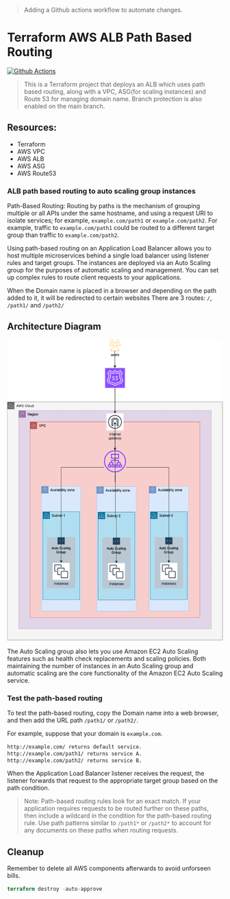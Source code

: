 > Adding a Github actions workflow to automate changes.

# Terraform AWS ALB Path Based Routing

[![Github Actions](https://github.com/Sanim16/terraform_ALB/actions/workflows/actions.yml/badge.svg)](https://github.com/Sanim16/terraform_ALB/actions/workflows/actions.yml)

>This is a Terraform project that deploys an ALB which uses path based routing, along with a VPC, ASG(for scaling instances) and Route 53 for managing domain name. Branch protection is also enabled on the main branch.

## Resources:
- Terraform
- AWS VPC
- AWS ALB
- AWS ASG
- AWS Route53

### ALB path based routing to auto scaling group instances

Path-Based Routing: Routing by paths is the mechanism of grouping multiple or all APIs under the same hostname, and using a request URI to isolate services; for example, `example.com/path1` or `example.com/path2`. For example, traffic to `example.com/path1` could be routed to a different target group than traffic to `example.com/path2`.

Using path-based routing on an Application Load Balancer allows you to host multiple microservices behind a single load balancer using listener rules and target groups. The instances are deployed via an Auto Scaling group for the purposes of automatic scaling and management. You can set up complex rules to route client requests to your applications.


When the Domain name is placed in a browser and depending on the path added to it, it will be redirected to certain websites
There are 3 routes: `/`, `/path1/` and `/path2/`


## Architecture Diagram
![Alt text here](image.png)

The Auto Scaling group also lets you use Amazon EC2 Auto Scaling features such as health check replacements and scaling policies. Both maintaining the number of instances in an Auto Scaling group and automatic scaling are the core functionality of the Amazon EC2 Auto Scaling service.

### Test the path-based routing

To test the path-based routing, copy the Domain name into a web browser, and then add the URL path `/path1/` or `/path2/`.

For example, suppose that your domain is `example.com`.

    http://example.com/ returns default service.
    http://example.com/path1/ returns service A.
    http://example.com/path2/ returns service B.

When the Application Load Balancer listener receives the request, the listener forwards that request to the appropriate target group based on the path condition.

>Note: Path-based routing rules look for an exact match. If your application requires requests to be routed further on these paths, then include a wildcard in the condition for the path-based routing rule. Use path patterns similar to `/path1*` or `/path2*` to account for any documents on these paths when routing requests.

## Cleanup
Remember to delete all AWS components afterwards to avoid unforseen bills.
```terraform
terraform destroy -auto-approve
```
